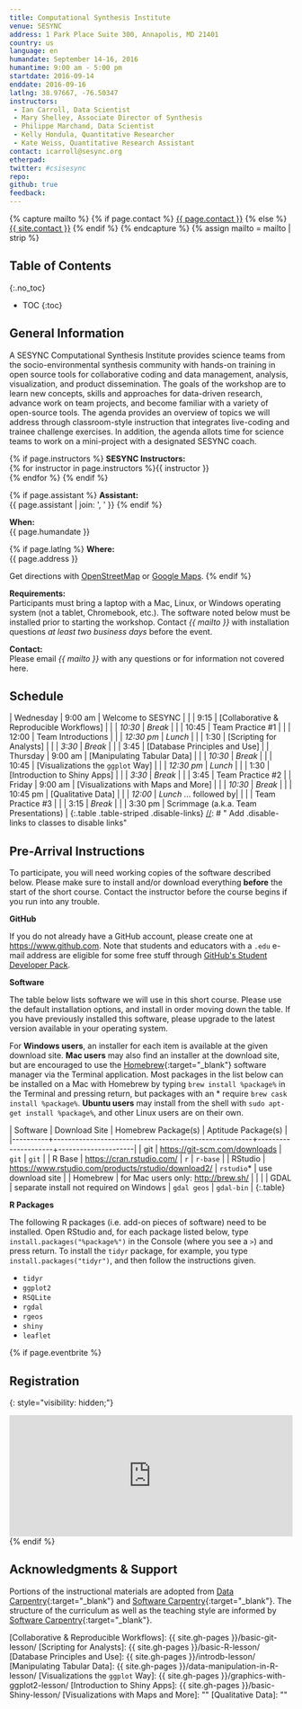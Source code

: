 ```yaml
---
title: Computational Synthesis Institute
venue: SESYNC
address: 1 Park Place Suite 300, Annapolis, MD 21401
country: us
language: en
humandate: September 14-16, 2016
humantime: 9:00 am - 5:00 pm
startdate: 2016-09-14
enddate: 2016-09-16
latlng: 38.97667, -76.50347
instructors:
 - Ian Carroll, Data Scientist
 - Mary Shelley, Associate Director of Synthesis
 - Philippe Marchand, Data Scientist
 - Kelly Hondula, Quantitative Researcher
 - Kate Weiss, Quantitative Research Assistant
contact: icarroll@sesync.org
etherpad:
twitter: #csisesync
repo:
github: true
feedback:
---
```


[//]: # " Capture additional variables. "

{% capture mailto %}
{% if page.contact %}
  <a href='mailto:{{page.contact}}'>{{ page.contact }}</a>
{% else %}
  <a href='mailto:{{site.contact}}'>{{ site.contact }}</a>
{% endif %}
{% endcapture %}
{% assign mailto = mailto | strip %}

[//]: # " Edit the values in the parameter block above to be appropriate for your bootcamp. "
[//]: # " Please use three-letter month names for the 'humandate' field. "

## Table of Contents
{:.no_toc}

* TOC
{:toc}

## General Information

A SESYNC Computational Synthesis Institute provides science teams from the socio-environmental synthesis community with hands-on training in open source tools for collaborative coding and data management, analysis, visualization, and product dissemination.
The goals of the workshop are to learn new concepts, skills and approaches for data-driven research, advance work on team projects, and become familiar with a variety of open-source tools.
The agenda provides an overview of topics we will address through classroom-style instruction that integrates live-coding and trainee challenge exercises.
In addition, the agenda allots time for science teams to work on a mini-project with a designated SESYNC coach.

[//]: # " This block displays the instructors' names if they are available. "

{% if page.instructors %}
**SESYNC Instructors:**  
{% for instructor in page.instructors %}{{ instructor }}  
{% endfor %}
{% endif %}

{% if page.assistant %}
**Assistant:**  
{{ page.assistant | join: ', ' }}
{% endif %}

[//]: # " Modify this block to reflect the target audience for your bootcamp. "
[//]: # " In particular, if it is only open to people from a particular institution, "
[//]: # " or if specialized prerequisite knowledge is required, please mention that. "

**When:**  
{{ page.humandate }}

[//]: # " This block displays the address and links to a map showing directions. "
{% if page.latlng %}
**Where:**  
{{ page.address }}
  
Get directions with
<a href="//www.openstreetmap.org/?mlat={{ page.latlng | replace:',','&mlon=' }}&zoom=16">OpenStreetMap</a> or
<a href="//maps.google.com/maps?q={{ page.latlng }}">Google Maps</a>.
{% endif %}

[//]: # " Modify the block below if there are any special requirements. "

**Requirements:**  
Participants must bring a laptop with a Mac, Linux, or Windows operating system (not a tablet, Chromebook, etc.). The software noted below must be installed prior to starting the workshop. Contact *{{ mailto }}* with installation questions *at least two business days* before the event.

[//]: # " The following block automatically inserts a contact email address if one has been specified for the page. "
[//]: # " If one hasn't, this block inserts the generic contact address for Software Carpentry. "

**Contact:**  
Please email *{{ mailto }}* with any questions or for information not covered here.

[//]: # " Edit this block to show the syllabus and schedule for your bootcamp. "

## Schedule

| Wednesday | 9:00 am    | Welcome to SESYNC                        |
|           | 9:15       | [Collaborative & Reproducible Workflows] |
|           | *10:30*    | *Break*                                  |
|           | 10:45      | Team Practice #1                         |
|           | 12:00      | Team Introductions                       |
|           | *12:30 pm* | *Lunch*                                  |
|           | 1:30       | [Scripting for Analysts]                 |
|           | *3:30*     | *Break*                                  |
|           | 3:45       | [Database Principles and Use]            |
| Thursday  | 9:00 am    | [Manipulating Tabular Data]              |
|           | *10:30*    | *Break*                                  |
|           | 10:45      | [Visualizations the `ggplot` Way]        |
|           | *12:30 pm* | *Lunch*                                  |
|           | 1:30       | [Introduction to Shiny Apps]             |
|           | *3:30*     | *Break*                                  |
|           | 3:45       | Team Practice #2                         |
| Friday    | 9:00 am    | [Visualizations with Maps and More]      |
|           | *10:30*    | *Break*                                  |
|           | 10:45 pm   | [Qualitative Data]                       |
|           | *12:00*    | *Lunch*  ... followed by|
|           |            | Team Practice #3                         |
|           | 3:15       | *Break*                                  |
|           | 3:30 pm    | Scrimmage (a.k.a. Team Presentations)    |
{:.table .table-striped .disable-links}
[//]: # " Add .disable-links to classes to disable links"

[//]: # " Edit the setup instructions in _includes/setup.html to reflect your bootcamp. "
[//]: # " (In particular, most bootcamps teach either Python or R, not both.) "

## Pre-Arrival Instructions

To participate, you will need working copies of the software described below.
Please make sure to install and/or download everything **before** the start of the short course.
Contact the instructor before the course begins if you run into any trouble.

**GitHub**

If you do not already have a GitHub account, please create one at <https://www.github.com>.
Note that students and educators with a `.edu` e-mail address are eligible for some free stuff through [GitHub's Student Developer Pack](https://education.github.com/pack).

**Software**

The table below lists software we will use in this short course.
Please use the default installation options, and install in order moving down the table.
If you have previously installed this software, please upgrade to the latest version available in your operating system.

For **Windows users**, an installer for each item is available at the given download site.
**Mac users** may also find an installer at the download site, but are encouraged to use the [Homebrew](http://brew.sh){:target="_blank"} software manager via the Terminal application.
Most packages in the list below can be installed on a Mac with Homebrew by typing `brew install %package%` in the Terminal and pressing return, but packages with an * require `brew cask install %package%`.
**Ubuntu users** may install from the shell with `sudo apt-get install %package%`, and other Linux users are on their own.

| Software | Download Site                                         | Homebrew Package(s) | Aptitude Package(s) |
|----------+-------------------------------------------------------+---------------------+---------------------|
| git      | <https://git-scm.com/downloads>                       | `git`               | `git`               |
| R Base   | <https://cran.rstudio.com/>                           | `r`                 | `r-base`            |
| RStudio  | <https://www.rstudio.com/products/rstudio/download2/> | `rstudio`*          | use download site   |
| Homebrew | for Mac users only: <http://brew.sh/>                 |                     |                     |
| GDAL     | separate install not required on Windows              | `gdal geos`         | `gdal-bin`          |
{:.table}

**R Packages**

The following R packages (i.e. add-on pieces of software) need to be installed. Open RStudio and, for each package listed below, type `install.packages("%package%")` in the Console (where you see a `>`) and press return. To install the `tidyr` package, for example, you type `install.packages("tidyr")`, and then follow the instructions given.

- `tidyr`
- `ggplot2`
- `RSQLite`
- `rgdal`
- `rgeos`
- `shiny`
- `leaflet`

{% if page.eventbrite %}
## Registration
{: style="visibility: hidden;"}

<iframe src="https://www.eventbrite.com/tickets-external?eid={{ page.eventbrite }}&ref=etckt" frameborder="0" width="100%" height="216px" scrolling="no"></iframe>
{% endif %}

## Acknowledgments & Support
Portions of the instructional materials are adopted from [Data Carpentry](http://www.datacarpentry.org){:target="_blank"} and [Software Carpentry](http://software-carpentry.org){:target="_blank"}.
The structure of the curriculum as well as the teaching style are informed by [Software Carpentry](http://software-carpentry.org){:target="_blank"}.

[//]: # " Links by reference "

[Collaborative & Reproducible Workflows]: {{ site.gh-pages }}/basic-git-lesson/
[Scripting for Analysts]: {{ site.gh-pages }}/basic-R-lesson/
[Database Principles and Use]: {{ site.gh-pages }}/introdb-lesson/
[Manipulating Tabular Data]: {{ site.gh-pages }}/data-manipulation-in-R-lesson/
[Visualizations the `ggplot` Way]: {{ site.gh-pages }}/graphics-with-ggplot2-lesson/
[Introduction to Shiny Apps]: {{ site.gh-pages }}/basic-Shiny-lesson/
[Visualizations with Maps and More]: ""
[Qualitative Data]: ""
